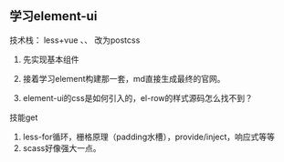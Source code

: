 ## 学习element-ui

技术栈：
less+vue
、、 改为postcss

1. 先实现基本组件

2. 接着学习element构建那一套，md直接生成最终的官网。

3. element-ui的css是如何引入的，el-row的样式源码怎么找不到？


技能get
1. less-for循环，栅格原理（padding水槽），provide/inject，响应式等等
2. scass好像强大一点。